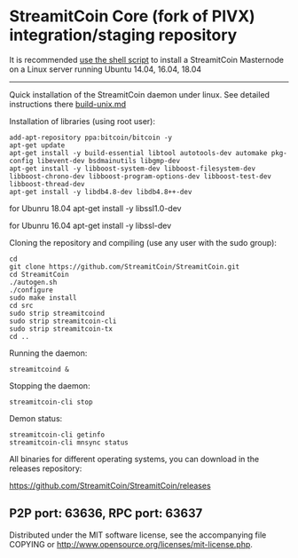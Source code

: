 StreamitCoin Core (fork of PIVX) integration/staging repository
======================================


It is recommended [use the shell script](https://github.com/StreamitCoin/stream-install) to install a StreamitCoin Masternode on a Linux server running Ubuntu 14.04, 16.04, 18.04

***

Quick installation of the StreamitCoin daemon under linux. See detailed instructions there [build-unix.md](build-unix.md)

Installation of libraries (using root user):

    add-apt-repository ppa:bitcoin/bitcoin -y
    apt-get update
    apt-get install -y build-essential libtool autotools-dev automake pkg-config libevent-dev bsdmainutils libgmp-dev
    apt-get install -y libboost-system-dev libboost-filesystem-dev libboost-chrono-dev libboost-program-options-dev libboost-test-dev libboost-thread-dev
    apt-get install -y libdb4.8-dev libdb4.8++-dev

for Ubunru 18.04
    apt-get install -y libssl1.0-dev

for Ubunru 16.04
    apt-get install -y libssl-dev

Cloning the repository and compiling (use any user with the sudo group):

    cd
    git clone https://github.com/StreamitCoin/StreamitCoin.git
    cd StreamitCoin
    ./autogen.sh
    ./configure
    sudo make install
    cd src
    sudo strip streamitcoind
    sudo strip streamitcoin-cli
    sudo strip streamitcoin-tx
    cd ..

Running the daemon:

    streamitcoind &

Stopping the daemon:

    streamitcoin-cli stop

Demon status:

    streamitcoin-cli getinfo
    streamitcoin-cli mnsync status

All binaries for different operating systems, you can download in the releases repository:

https://github.com/StreamitCoin/StreamitCoin/releases

P2P port: 63636, RPC port: 63637
-
Distributed under the MIT software license, see the accompanying file COPYING or http://www.opensource.org/licenses/mit-license.php.
